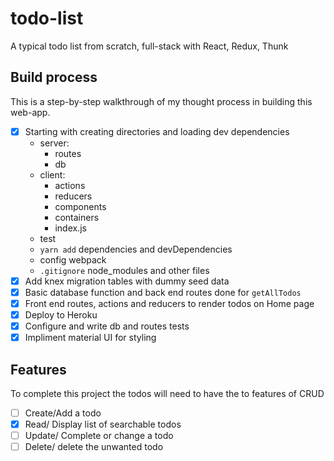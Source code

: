 # todo-list
A typical todo list from scratch, full-stack with React, Redux, Thunk


## Build process
This is a step-by-step walkthrough of my thought process in building this web-app.

- [x] Starting with creating directories and loading dev dependencies
  - server: 
    - routes
    - db
  - client:
    - actions
    - reducers
    - components
    - containers
    - index.js
  - test
  - `yarn add` dependencies and devDependencies
  - config webpack
  - `.gitignore` node_modules and other files 
- [x] Add knex migration tables with dummy seed data
- [x] Basic database function and back end routes done for `getAllTodos`
- [x] Front end routes, actions and reducers to render todos on Home page
- [x] Deploy to Heroku
- [x] Configure and write db and routes tests
- [x] Impliment material UI for styling

## Features
To complete this project the todos will need to have the to features of CRUD

- [ ] Create/Add a todo
- [x] Read/ Display list of searchable todos 
- [ ] Update/ Complete or change a todo
- [ ] Delete/ delete the unwanted todo
